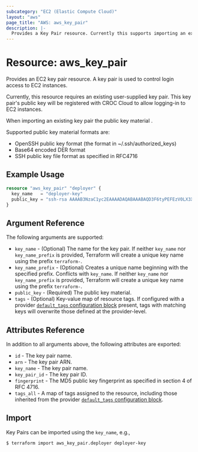 ```yaml
---
subcategory: "EC2 (Elastic Compute Cloud)"
layout: "aws"
page_title: "AWS: aws_key_pair"
description: |-
  Provides a Key Pair resource. Currently this supports importing an existing key pair but not creating a new key pair.
---
```


# Resource: aws_key_pair

Provides an EC2 key pair resource. A key pair is used to control login access to EC2 instances.

Currently, this resource requires an existing user-supplied key pair. 
This key pair's public key will be registered with CROC Cloud to allow logging-in to EC2 instances.

When importing an existing key pair the public key material . 

Supported public key material formats are:

* OpenSSH public key format (the format in ~/.ssh/authorized_keys)
* Base64 encoded DER format
* SSH public key file format as specified in RFC4716

## Example Usage

```terraform
resource "aws_key_pair" "deployer" {
  key_name   = "deployer-key"
  public_key = "ssh-rsa AAAAB3NzaC1yc2EAAAADAQABAAABAQD3F6tyPEFEzV0LX3X8BsXdMsQz1x2cEikKDEY0aIj41qgxMCP/iteneqXSIFZBp5vizPvaoIR3Um9xK7PGoW8giupGn+EPuxIA4cDM4vzOqOkiMPhz5XK0whEjkVzTo4+S0puvDZuwIsdiW9mxhJc7tgBNL0cYlWSYVkz4G/fslNfRPW5mYAM49f4fhtxPb5ok4Q2Lg9dPKVHO/Bgeu5woMc7RY0p1ej6D4CKFE6lymSDJpW0YHX/wqE9+cfEauh7xZcG0q9t2ta6F6fmX0agvpFyZo8aFbXeUBr7osSCJNgvavWbM/06niWrOvYX2xwWdhXmXSrbX8ZbabVohBK41 email@example.com"
}
```

## Argument Reference

The following arguments are supported:

* `key_name` - (Optional) The name for the key pair. If neither `key_name` nor `key_name_prefix` is provided, Terraform will create a unique key name using the prefix `terraform-`.
* `key_name_prefix` - (Optional) Creates a unique name beginning with the specified prefix. Conflicts with `key_name`. If neither `key_name` nor `key_name_prefix` is provided, Terraform will create a unique key name using the prefix `terraform-`.
* `public_key` - (Required) The public key material.
* `tags` - (Optional) Key-value map of resource tags. If configured with a provider [`default_tags` configuration block][default-tags] present, tags with matching keys will overwrite those defined at the provider-level.

## Attributes Reference

In addition to all arguments above, the following attributes are exported:

* `id` - The key pair name.
* `arn` - The key pair ARN.
* `key_name` - The key pair name.
* `key_pair_id` - The key pair ID.
* `fingerprint` - The MD5 public key fingerprint as specified in section 4 of RFC 4716.
* `tags_all` - A map of tags assigned to the resource, including those inherited from the provider [`default_tags` configuration block][default-tags].

## Import

Key Pairs can be imported using the `key_name`, e.g.,

```
$ terraform import aws_key_pair.deployer deployer-key
```

[default-tags]: https://www.terraform.io/docs/providers/aws/index.html#default_tags-configuration-block 
